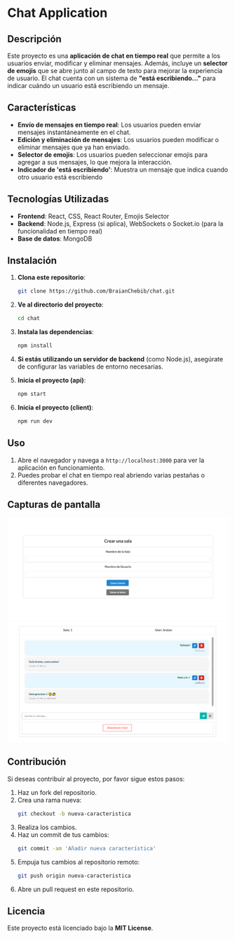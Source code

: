 # **Chat Application**

## **Descripción**

Este proyecto es una **aplicación de chat en tiempo real** que permite a los usuarios enviar, modificar y eliminar mensajes. Además, incluye un **selector de emojis** que se abre junto al campo de texto para mejorar la experiencia de usuario. El chat cuenta con un sistema de **"está escribiendo..."** para indicar cuándo un usuario está escribiendo un mensaje.

## **Características**

- **Envío de mensajes en tiempo real**: Los usuarios pueden enviar mensajes instantáneamente en el chat.
- **Edición y eliminación de mensajes**: Los usuarios pueden modificar o eliminar mensajes que ya han enviado.
- **Selector de emojis**: Los usuarios pueden seleccionar emojis para agregar a sus mensajes, lo que mejora la interacción.
- **Indicador de 'está escribiendo'**: Muestra un mensaje que indica cuando otro usuario está escribiendo

## **Tecnologías Utilizadas**

- **Frontend**: React, CSS, React Router, Emojis Selector
- **Backend**: Node.js, Express (si aplica), WebSockets o Socket.io (para la funcionalidad en tiempo real)
- **Base de datos**: MongoDB

## **Instalación**

1. **Clona este repositorio**:

   ```bash
   git clone https://github.com/BraianChebib/chat.git
   ```

2. **Ve al directorio del proyecto**:

   ```bash
   cd chat
   ```

3. **Instala las dependencias**:

   ```bash
   npm install
   ```

4. **Si estás utilizando un servidor de backend** (como Node.js), asegúrate de configurar las variables de entorno necesarias.

5. **Inicia el proyecto (api)**:

   ```bash
   npm start
   ```

6. **Inicia el proyecto (client)**:

   ```bash
   npm run dev
   ```

## **Uso**

1. Abre el navegador y navega a `http://localhost:3000` para ver la aplicación en funcionamiento.
2. Puedes probar el chat en tiempo real abriendo varias pestañas o diferentes navegadores.

## **Capturas de pantalla**

![Vista previa del chat](assets/1.png)
![Vista previa del chat](assets/2.png)

## **Contribución**

Si deseas contribuir al proyecto, por favor sigue estos pasos:

1. Haz un fork del repositorio.
2. Crea una rama nueva:
   ```bash
   git checkout -b nueva-caracteristica
   ```
3. Realiza los cambios.
4. Haz un commit de tus cambios:
   ```bash
   git commit -am 'Añadir nueva característica'
   ```
5. Empuja tus cambios al repositorio remoto:
   ```bash
   git push origin nueva-caracteristica
   ```
6. Abre un pull request en este repositorio.

## **Licencia**

Este proyecto está licenciado bajo la **MIT License**.
